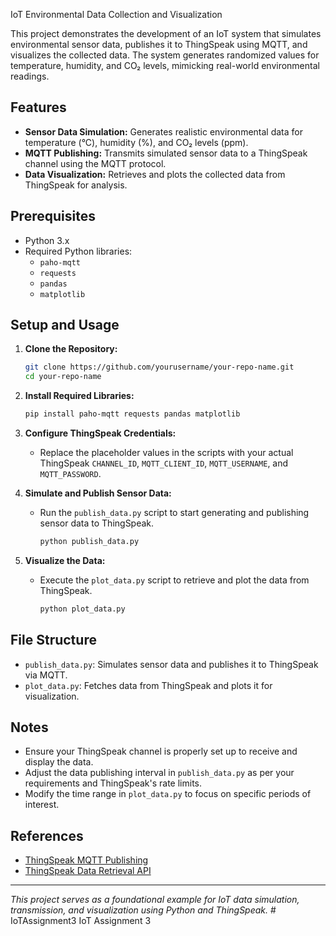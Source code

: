 IoT Environmental Data Collection and Visualization

This project demonstrates the development of an IoT system that simulates environmental sensor data, publishes it to ThingSpeak using MQTT, and visualizes the collected data. The system generates randomized values for temperature, humidity, and CO₂ levels, mimicking real-world environmental readings.

## Features

- **Sensor Data Simulation:** Generates realistic environmental data for temperature (°C), humidity (%), and CO₂ levels (ppm).
- **MQTT Publishing:** Transmits simulated sensor data to a ThingSpeak channel using the MQTT protocol.
- **Data Visualization:** Retrieves and plots the collected data from ThingSpeak for analysis.

## Prerequisites

- Python 3.x
- Required Python libraries:
  - `paho-mqtt`
  - `requests`
  - `pandas`
  - `matplotlib`

## Setup and Usage

1. **Clone the Repository:**

   ```bash
   git clone https://github.com/yourusername/your-repo-name.git
   cd your-repo-name
   ```

2. **Install Required Libraries:**

   ```bash
   pip install paho-mqtt requests pandas matplotlib
   ```

3. **Configure ThingSpeak Credentials:**

   - Replace the placeholder values in the scripts with your actual ThingSpeak `CHANNEL_ID`, `MQTT_CLIENT_ID`, `MQTT_USERNAME`, and `MQTT_PASSWORD`.

4. **Simulate and Publish Sensor Data:**

   - Run the `publish_data.py` script to start generating and publishing sensor data to ThingSpeak.

     ```bash
     python publish_data.py
     ```

5. **Visualize the Data:**

   - Execute the `plot_data.py` script to retrieve and plot the data from ThingSpeak.

     ```bash
     python plot_data.py
     ```

## File Structure

- `publish_data.py`: Simulates sensor data and publishes it to ThingSpeak via MQTT.
- `plot_data.py`: Fetches data from ThingSpeak and plots it for visualization.

## Notes

- Ensure your ThingSpeak channel is properly set up to receive and display the data.
- Adjust the data publishing interval in `publish_data.py` as per your requirements and ThingSpeak's rate limits.
- Modify the time range in `plot_data.py` to focus on specific periods of interest.

## References

- [ThingSpeak MQTT Publishing](https://www.mathworks.com/help/thingspeak/publishtoachannelfeeds.html)
- [ThingSpeak Data Retrieval API](https://www.mathworks.com/help/thingspeak/readdata.html)

---

*This project serves as a foundational example for IoT data simulation, transmission, and visualization using Python and ThingSpeak.* # IoTAssignment3
IoT Assignment 3 
